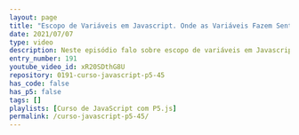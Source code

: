```yaml
---
layout: page
title: "Escopo de Variáveis em Javascript. Onde as Variáveis Fazem Sentido!"
date: 2021/07/07
type: video
description: Neste episódio falo sobre escopo de variáveis em Javascript. Esta é uma introdução ao assunto pois o objetivo é chegarmos em Closures, que é um conceito muito importante em Javascript.
entry_number: 191
youtube_video_id: xR20SDthG8U
repository: 0191-curso-javascript-p5-45
has_code: false
has_p5: false
tags: []
playlists: [Curso de JavaScript com P5.js]
permalink: /curso-javascript-p5-45/
---
```

